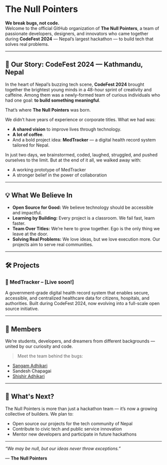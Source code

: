 # The Null Pointers

**We break bugs, not code.**  
Welcome to the official GitHub organization of **The Null Pointers**, a team of passionate developers, designers, and innovators who came together during **CodeFest 2024** — Nepal’s largest hackathon — to build tech that solves real problems.

---

## 🚀 Our Story: CodeFest 2024 — Kathmandu, Nepal

In the heart of Nepal’s buzzing tech scene, **CodeFest 2024** brought together the brightest young minds in a 48-hour sprint of creativity and caffeine. Among them was a newly-formed team of curious individuals who had one goal: **to build something meaningful**.

That’s where **The Null Pointers** was born.

We didn’t have years of experience or corporate titles. What we had was:
- **A shared vision** to improve lives through technology.
- **A lot of coffee**.
- And a bold project idea: **MedTracker** — a digital health record system tailored for Nepal.

In just two days, we brainstormed, coded, laughed, struggled, and pushed ourselves to the limit. But at the end of it all, we walked away with:
- A working prototype of MedTracker
- A stronger belief in the power of collaboration

---

## 💡 What We Believe In

- **Open Source for Good:** We believe technology should be accessible and impactful.
- **Learning by Building:** Every project is a classroom. We fail fast, learn faster.
- **Team Over Titles:** We’re here to grow together. Ego is the only thing we leave at the door.
- **Solving Real Problems:** We love ideas, but we love execution more. Our projects aim to serve real communities.

---

## 🛠️ Projects

### 🔬 MedTracker – [Live soon!]
A government-grade digital health record system that enables secure, accessible, and centralized healthcare data for citizens, hospitals, and authorities. Built during CodeFest 2024, now evolving into a full-scale open source initiative.

---

## 🧠 Members

We’re students, developers, and dreamers from different backgrounds — united by our curiosity and code.

> Meet the team behind the bugs:
- [Sangam Adhikari](https://github.com/sawongam)
- Sandesh Chapagai
- [Shishir Adhikari](https://github.com/adkshishir)

---

## 🌱 What's Next?

The Null Pointers is more than just a hackathon team — it’s now a growing collective of builders. We plan to:
- Open source our projects for the tech community of Nepal
- Contribute to civic tech and public service innovation
- Mentor new developers and participate in future hackathons

---

_“We may be null, but our ideas never throw exceptions.”_

— **The Null Pointers**

